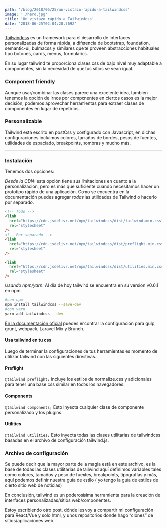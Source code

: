 ```yaml
---
path: '/blog/2018/06/25/un-vistazo-rapido-a-tailwindcss'
image: './hero.jpg'
title: 'Un vistazo rápido a Tailwindcss'
date: '2018-06-25T02:04:20.769Z'
---
```


[Tailwindcss](https://tailwindcss.com/docs/what-is-tailwind/) es un framework para el desarrollo de interfaces personalizadas de forma rápida, a diferencia de bootstrap, foundation, semantic-ui, bulmacss y similares que te proveen abstracciones habituales tipo botones, cards, menus, formularios.

En su lugar tailwind te proporciona clases css de bajo nivel muy adaptable a componentes, sin la necesidad de que tus sitios se vean igual.

### Component friendly

Aunque usar/combinar las clases parece una excelente idea, también tenemos la opción de irnos por componentes en ciertos casos es la mejor decisión, podemos aprovechar herramientas para extraer clases de componentes en lugar de repetirlos.

### Personalizable

Tailwind está escrito en postCss y configurado con Javascript, en dichas configuraciones incluimos colores, tamaños de bordes, pesos de fuentes, utilidades de espaciado, breakpoints, sombras y mucho más.

<hr/>

### Instalación

Tenemos dos opciones:

_Desde la CDN:_ esta opción tiene sus limitaciones en cuanto a la personalización, pero es más que suficiente cuando necesitamos hacer un prototipo rápido de una aplicación. Como se encuentra en la documentación puedes agregar _todas_ las utilidades de Tailwind o hacerlo por separado.

```html
<!-- Todo -->
<link
  href="https://cdn.jsdelivr.net/npm/tailwindcss/dist/tailwind.min.css"
  rel="stylesheet"
/>
<!-- Por separado -->
<link
  href="https://cdn.jsdelivr.net/npm/tailwindcss/dist/preflight.min.css"
  rel="stylesheet"
/>

<link
  href="https://cdn.jsdelivr.net/npm/tailwindcss/dist/utilities.min.css"
  rel="stylesheet"
/>
```

_Usando npm/yarn:_ Al dia de hoy tailwind se encuentra en su version v0.6.1 en npm.

```bash
#con npm
npm install tailwindcss --save-dev
#con yarn
yarn add tailwindcss --dev
```

[En la documentación oficial](https://tailwindcss.com/docs/installation/) puedes encontrar la configuración para gulp, grunt, webpack, Laravel Mix y Brunch.

#### Usa tailwind en tu css

Luego de terminar la configuraciones de tus herramientas es momento de utilizar tailwind con las siguientes directivas.

#### Preflight

`@tailwind preflight;` incluye los estilos de normalize.css y adicionales para tener una base css similar en todos los navegadores.

#### Components

`@tailwind components;` Esto inyecta cualquier clase de componente personalizado y los plugins.

#### Utilities

`@tailwind utilities;` Esto inyecta todas las clases utilitarias de tailwindcss basadas en el archivo de configuración tailwind.js.

### Archivo de configuración

Se puede decir que la mayor parte de la magia está en este archivo, es la base de todas las clases utilitarias de tailwind aquí definimos variables tales como colores, tamaños y peso de fuentes, breakpoints, tipografías y más, aquí podemos definir nuestra guía de estilo ( yo tengo la guía de estilos de cierto sitio web de noticias)

En conclusión, tailwind es un poderosísima herramienta para la creación de interfaces personalizadas/sitios web/componentes.

Estoy escribiendo otro post, dónde les voy a compartir mi configuración para React/Vue y solo html, y unos repositorios donde hago “clones” de sitios/aplicaciones web.
